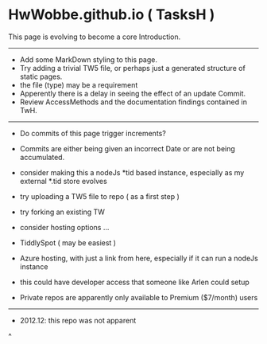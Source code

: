 # HwWobbe.github.io ( TasksH )

This page is evolving to become a core Introduction.

<hr>

* Add some MarkDown styling to this page.
* Try adding a trivial TW5 file, or perhaps just a generated structure of static pages.
* the file (type) may be a requirement
* Apperently there is a delay in seeing the effect of an update Commit.
* Review AccessMethods and the documentation findings contained in TwH.

<hr>

* Do commits of this page trigger increments?
* Commits are either being given an incorrect Date or are not being accumulated.
* consider making this a nodeJs *tid based instance, especially as my external *.tid store evolves
* try uploading a TW5 file to repo ( as a first step )
* try forking an existing TW

* consider hosting options ...
* TiddlySpot ( may be easiest )
* Azure hosting, with just a link from here, especially if it can run a nodeJs instance
* this could have developer access that someone like Arlen could setup

* Private repos are apparently only available to Premium ($7/month) users 

<hr>

* 2012.12: this repo was not apparent

^
